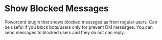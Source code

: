 # Show Blocked Messages
Powercord plugin that shows blocked messages as from regular users.
Can be useful if you block bots/users only for prevent DM messages.
You can send messages to blocked users and they do not can reply.